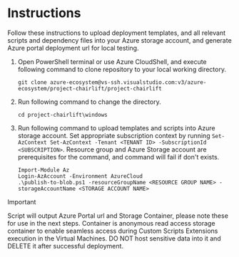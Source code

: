 # Instructions

Follow these instructions to upload deployment templates, and all relevant scripts and dependency files into your Azure storage account, and generate Azure portal deployment url for local testing.

1. Open PowerShell terminal or use Azure CloudShell, and execute following command to clone repository to your local working directory.

    `git clone azure-ecosystem@vs-ssh.visualstudio.com:v3/azure-ecosystem/project-chairlift/project-chairlift`

2. Run following command to change the directory.

    `cd project-chairlift\windows`

3. Run following command to upload templates and scripts into Azure storage account. Set appropriate subscription context by running `Set-AzContext Set-AzContext -Tenant <TENANT ID> -SubscriptionId <SUBSCRIPTION>`. Resource group and Azure Storage account are prerequisites for the command, and command will fail if don't exists.

    ```azurepowershell
    Import-Module Az
    Login-AzAccount -Environment AzureCloud
    .\publish-to-blob.ps1 -resourceGroupName <RESOURCE GROUP NAME> -storageAccountName <STORAGE ACCOUNT NAME>
    ```

> [!IMPORTANT]
> Script will output Azure Portal url and Storage Container, please note these for use in the next steps. Container is anonymous read access storage container to enable seamless access during Custom Scripts Extensions execution in the Virtual Machines. DO NOT host sensitive data into it and DELETE it after successful deployment.
